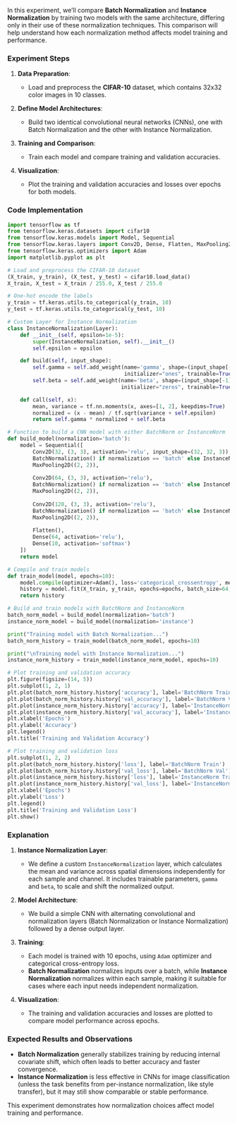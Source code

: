 In this experiment, we’ll compare **Batch Normalization** and **Instance Normalization** by training two models with the same architecture, differing only in their use of these normalization techniques. This comparison will help understand how each normalization method affects model training and performance.

### Experiment Steps

1. **Data Preparation**:
   - Load and preprocess the **CIFAR-10** dataset, which contains 32x32 color images in 10 classes.

2. **Define Model Architectures**:
   - Build two identical convolutional neural networks (CNNs), one with Batch Normalization and the other with Instance Normalization.
   
3. **Training and Comparison**:
   - Train each model and compare training and validation accuracies.

4. **Visualization**:
   - Plot the training and validation accuracies and losses over epochs for both models.

### Code Implementation

```python
import tensorflow as tf
from tensorflow.keras.datasets import cifar10
from tensorflow.keras.models import Model, Sequential
from tensorflow.keras.layers import Conv2D, Dense, Flatten, MaxPooling2D, BatchNormalization, Layer
from tensorflow.keras.optimizers import Adam
import matplotlib.pyplot as plt

# Load and preprocess the CIFAR-10 dataset
(X_train, y_train), (X_test, y_test) = cifar10.load_data()
X_train, X_test = X_train / 255.0, X_test / 255.0

# One-hot encode the labels
y_train = tf.keras.utils.to_categorical(y_train, 10)
y_test = tf.keras.utils.to_categorical(y_test, 10)

# Custom Layer for Instance Normalization
class InstanceNormalization(Layer):
    def __init__(self, epsilon=1e-5):
        super(InstanceNormalization, self).__init__()
        self.epsilon = epsilon

    def build(self, input_shape):
        self.gamma = self.add_weight(name='gamma', shape=(input_shape[-1],),
                                     initializer="ones", trainable=True)
        self.beta = self.add_weight(name='beta', shape=(input_shape[-1],),
                                    initializer="zeros", trainable=True)

    def call(self, x):
        mean, variance = tf.nn.moments(x, axes=[1, 2], keepdims=True)
        normalized = (x - mean) / tf.sqrt(variance + self.epsilon)
        return self.gamma * normalized + self.beta

# Function to build a CNN model with either BatchNorm or InstanceNorm
def build_model(normalization='batch'):
    model = Sequential([
        Conv2D(32, (3, 3), activation='relu', input_shape=(32, 32, 3)),
        BatchNormalization() if normalization == 'batch' else InstanceNormalization(),
        MaxPooling2D((2, 2)),
        
        Conv2D(64, (3, 3), activation='relu'),
        BatchNormalization() if normalization == 'batch' else InstanceNormalization(),
        MaxPooling2D((2, 2)),
        
        Conv2D(128, (3, 3), activation='relu'),
        BatchNormalization() if normalization == 'batch' else InstanceNormalization(),
        MaxPooling2D((2, 2)),
        
        Flatten(),
        Dense(64, activation='relu'),
        Dense(10, activation='softmax')
    ])
    return model

# Compile and train models
def train_model(model, epochs=10):
    model.compile(optimizer=Adam(), loss='categorical_crossentropy', metrics=['accuracy'])
    history = model.fit(X_train, y_train, epochs=epochs, batch_size=64, validation_data=(X_test, y_test))
    return history

# Build and train models with BatchNorm and InstanceNorm
batch_norm_model = build_model(normalization='batch')
instance_norm_model = build_model(normalization='instance')

print("Training model with Batch Normalization...")
batch_norm_history = train_model(batch_norm_model, epochs=10)

print("\nTraining model with Instance Normalization...")
instance_norm_history = train_model(instance_norm_model, epochs=10)

# Plot training and validation accuracy
plt.figure(figsize=(14, 5))
plt.subplot(1, 2, 1)
plt.plot(batch_norm_history.history['accuracy'], label='BatchNorm Train')
plt.plot(batch_norm_history.history['val_accuracy'], label='BatchNorm Val')
plt.plot(instance_norm_history.history['accuracy'], label='InstanceNorm Train')
plt.plot(instance_norm_history.history['val_accuracy'], label='InstanceNorm Val')
plt.xlabel('Epochs')
plt.ylabel('Accuracy')
plt.legend()
plt.title('Training and Validation Accuracy')

# Plot training and validation loss
plt.subplot(1, 2, 2)
plt.plot(batch_norm_history.history['loss'], label='BatchNorm Train')
plt.plot(batch_norm_history.history['val_loss'], label='BatchNorm Val')
plt.plot(instance_norm_history.history['loss'], label='InstanceNorm Train')
plt.plot(instance_norm_history.history['val_loss'], label='InstanceNorm Val')
plt.xlabel('Epochs')
plt.ylabel('Loss')
plt.legend()
plt.title('Training and Validation Loss')
plt.show()
```

### Explanation

1. **Instance Normalization Layer**:
   - We define a custom `InstanceNormalization` layer, which calculates the mean and variance across spatial dimensions independently for each sample and channel. It includes trainable parameters, `gamma` and `beta`, to scale and shift the normalized output.

2. **Model Architecture**:
   - We build a simple CNN with alternating convolutional and normalization layers (Batch Normalization or Instance Normalization) followed by a dense output layer.
   
3. **Training**:
   - Each model is trained with 10 epochs, using `Adam` optimizer and categorical cross-entropy loss.
   - **Batch Normalization** normalizes inputs over a batch, while **Instance Normalization** normalizes within each sample, making it suitable for cases where each input needs independent normalization.

4. **Visualization**:
   - The training and validation accuracies and losses are plotted to compare model performance across epochs.

### Expected Results and Observations

- **Batch Normalization** generally stabilizes training by reducing internal covariate shift, which often leads to better accuracy and faster convergence.
- **Instance Normalization** is less effective in CNNs for image classification (unless the task benefits from per-instance normalization, like style transfer), but it may still show comparable or stable performance.

This experiment demonstrates how normalization choices affect model training and performance.